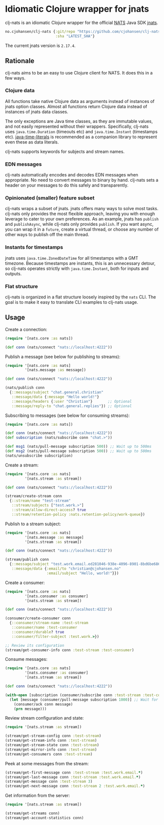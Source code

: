 # Idiomatic Clojure wrapper for jnats

clj-nats is an idiomatic Clojure wrapper for the official
[NATS](https://nats.io) Java SDK [jnats](https://javadoc.io/doc/io.nats/jnats/).

```clj
no.cjohansen/clj-nats {:git/repo "https://github.com/cjohansen/clj-nats"
                       :sha "LATEST_SHA"}
```

The current jnats version is `2.17.4`.

## Rationale

clj-nats aims to be an easy to use Clojure client for NATS. It does this in a
few ways.

### Clojure data

All functions take native Clojure data as arguments instead of instances of
jnats option classes. Almost all functions return Clojure data instead of
instances of jnats data classes.

The only exceptions are Java time classes, as they are immutable values, and not
easily represented without their wrappers. Specifically, clj-nats uses
`java.time.Duration` (timeouts etc) and `java.time.Instant` (timestamps etc).
[java-time-literals](https://github.com/magnars/java-time-literals) is
recommended as a companion library to represent even these as data literals.

clj-nats supports keywords for subjects and stream names.

### EDN messages

clj-nats automatically encodes and decodes EDN messages when appropriate. No
need to convert messages to binary by hand. clj-nats sets a header on your
messages to do this safely and transparently.

### Opinionated (smaller) feature subset

clj-nats wraps a subset of jnats. jnats offers many ways to solve most tasks.
clj-nats only provides the most flexible approach, leaving you with enough
leverage to cater to your own preferences. As an example, jnats has `publish`
and `publishAsync`, while clj-nats only provides `publish`. If you want async,
you can wrap it in a `future`, create a virtual thread, or choose any number of
other ways to publish off the main thread.

### Instants for timestamps

jnats uses `java.time.ZonedDateTime` for all timestamps with a GMT timezone.
Because timestamps are instants, this is an unnecessary detour, so clj-nats
operates strictly with `java.time.Instant`, both for inputs and outputs.

### Flat structure

clj-nats is organized in a flat structure loosely inspired by the `nats` CLI.
The goal is to make it easy to translate CLI examples to clj-nats usage.

## Usage

Create a connection:

```clj
(require '[nats.core :as nats])

(def conn (nats/connect "nats://localhost:4222"))
```

Publish a message (see below for publishing to streams):

```clj
(require '[nats.core :as nats]
         '[nats.message :as message])

(def conn (nats/connect "nats://localhost:4222"))

(nats/publish conn
  {::message/subject "chat.general.christian"
   ::message/data {:message "Hello world!"}
   ::message/headers {:user "Christian"}       ;; Optional
   ::message/reply-to "chat.general.replies"}) ;; Optional
```

Subscribing to messages (see below for consuming streams):

```clj
(require '[nats.core :as nats])

(def conn (nats/connect "nats://localhost:4222"))
(def subscription (nats/subscribe conn "chat.>"))

(def msg1 (nats/pull-message subscription 500)) ;; Wait up to 500ms
(def msg2 (nats/pull-message subscription 500)) ;; Wait up to 500ms
(nats/unsubscribe subscription)
```

Create a stream:

```clj
(require '[nats.core :as nats]
         '[nats.stream :as stream])

(def conn (nats/connect "nats://localhost:4222"))

(stream/create-stream conn
  {::stream/name "test-stream"
   ::stream/subjects ["test.work.>"]
   ::stream/allow-direct-access? true
   ::stream/retention-policy :nats.retention-policy/work-queue})
```

Publish to a stream subject:

```clj
(require '[nats.core :as nats]
         '[nats.message :as message]
         '[nats.stream :as stream])

(def conn (nats/connect "nats://localhost:4222"))

(stream/publish conn
  {::message/subject "test.work.email.ed281046-938e-4096-8901-8bd6be6869ed"
   ::message/data {:email/to "christian@cjohansen.no"
                   :email/subject "Hello, world!"}})
```

Create a consumer:

```clj
(require '[nats.core :as nats]
         '[nats.consumer :as consumer]
         '[nats.stream :as stream])

(def conn (nats/connect "nats://localhost:4222"))

(consumer/create-consumer conn
  {::consumer/stream-name :test-stream
   ::consumer/name :test-consumer
   ::consumer/durable? true
   ::consumer/filter-subject :test.work.>})

;; Review its configuration
(stream/get-consumer-info conn :test-stream :test-consumer)
```

Consume messages:

```clj
(require '[nats.core :as nats]
         '[nats.consumer :as consumer]
         '[nats.stream :as stream])

(def conn (nats/connect "nats://localhost:4222"))

(with-open [subscription (consumer/subscribe conn :test-stream :test-consumer)]
  (let [message (consumer/pull-message subscription 1000)] ;; Wait for up to 1000ms
    (consumer/ack conn message)
    (prn message)))
```

Review stream configuration and state:

```clj
(require '[nats.stream :as stream])

(stream/get-stream-config conn :test-stream)
(stream/get-stream-info conn :test-stream)
(stream/get-stream-state conn :test-stream)
(stream/get-mirror-info conn :test-stream)
(stream/get-consumers conn :test-stream)
```

Peek at some messages from the stream:

```clj
(stream/get-first-message conn :test-stream :test.work.email.*)
(stream/get-last-message conn :test-stream :test.work.email.*)
(stream/get-message conn :test-stream 3)
(stream/get-next-message conn :test-stream 2 :test.work.email.*)
```

Get information from the server:

```clj
(require '[nats.stream :as stream])

(stream/get-streams conn)
(stream/get-account-statistics conn)
```
